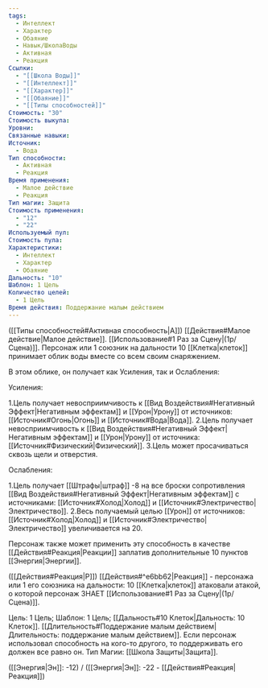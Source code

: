 ```yaml
---
tags:
  - Интеллект
  - Характер
  - Обаяние
  - Навык/ШколаВоды
  - Активная
  - Реакция
Ссылки:
  - "[[Школа Воды]]"
  - "[[Интеллект]]"
  - "[[Характер]]"
  - "[[Обаяние]]"
  - "[[Типы способностей]]"
Стоимость: "30"
Стоимость выкупа: 
Уровни: 
Связанные навыки: 
Источник:
  - Вода
Тип способности:
  - Активная
  - Реакция
Время применения:
  - Малое действие
  - Реакция
Тип магии: Защита
Стоимость применения:
  - "12"
  - "22"
Используемый пул: 
Стоимость пула: 
Характеристики:
  - Интеллект
  - Характер
  - Обаяние
Дальность: "10"
Шаблон: 1 Цель
Количество целей:
  - 1 Цель
Время действия: Поддержание малым действием
---
```

([[Типы способностей#Активная способность|А]]) [[Действия#Малое действие|Малое действие]]. [[Использование#1 Раз за Сцену|(1р/Сцена)]].  Персонаж или 1 союзник на дальности 10 [[Клетка|клеток]] принимает облик воды вместе со всем своим снаряжением.

В этом облике, он получает как Усиления, так и Ослабления:

Усиления:

1.Цель получает невосприимчивость к [[Вид Воздействия#Негативный Эффект|Негативным эффектам]] и [[Урон|Урону]] от источников: [[Источник#Огонь|Огонь]] и [[Источник#Вода|Вода]].
2.Цель получает невосприимчивость к [[Вид Воздействия#Негативный Эффект|Негативным эффектам]] и [[Урон|Урону]] от источника: [[Источник#Физический|Физический]].
3.Цель может просачиваться сквозь щели и отверстия. 

Ослабления:

1.Цель получает [[Штрафы|штраф]] -8 на все броски сопротивления [[Вид Воздействия#Негативный Эффект|Негативным эффектам]] с источниками: [[Источник#Холод|Холод]] и [[Источник#Электричество|Электричество]].
2.Весь получаемый целью [[Урон]] от источников: [[Источник#Холод|Холод]] и [[Источник#Электричество|Электричество]] увеличивается на 20. 

Персонаж также может применить эту способность в качестве [[Действия#Реакция|Реакции]] заплатив дополнительные 10 пунктов [[Энергия|Энергии]].

([[Действия#Реакция|Р]]) [[Действия#^e6bb62|Реакция]] - персонажа или 1 его союзника на дальности: 10 [[Клетка|клеток]] атаковали атакой, о которой персонаж ЗНАЕТ [[Использование#1 Раз за Сцену|(1р/Сцена)]]. 

Цель: 1 Цель; Шаблон: 1 Цель; [[Дальность#10 Клеток|Дальность: 10 Клеток]]. [[Длительность#Поддержание малым действием|Длительность: поддержание малым действием]]. Если персонаж использовал способность на кого-то другого, то поддерживать его должен все равно он. Тип Магии: [[Школа Защиты|Защита]]. 

([[Энергия|Эн]]: -12) / ([[Энергия|Эн]]: -22 - [[Действия#Реакция|Реакция]])